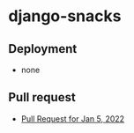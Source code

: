 # django-snacks

## Deployment
- none

## Pull request
- [Pull Request for Jan 5, 2022](https://github.com/spamuelranek/django-snacks/pull/1)